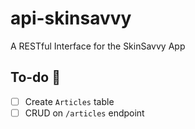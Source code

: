 # api-skinsavvy

A RESTful Interface for the SkinSavvy App

## To-do 📜

- [ ] Create `Articles` table
- [ ] CRUD on `/articles` endpoint

